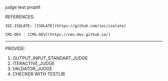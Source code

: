 
judge test proptit

REFERENCES:

    IOI-ISOLATE: [ISOLATE](https://github.com/ioi/isolate)

    CMS-DEV : [CMS-DEV](https://cms-dev.github.io/)

---

PROVIDE:

1. OUTPUT_INPUT_STANDART_JUDGE
2. ITERACTIVE_JUDGE
3. VALDATOR_JUDGE
4. CHECKER WITH TESTLIB
